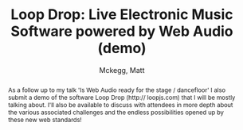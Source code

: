 --- 
title: "Loop Drop: Live Electronic Music Software powered by Web Audio (demo)" 
abstract: "As a follow up to my talk 'Is Web Audio ready for the stage / dancefloor' I also submit a demo of the software Loop Drop (http:// loopjs.com) that I will be mostly talking about. I'll also be available to discuss with attendees in more depth about the various associated challenges and the endless possibilities opened up by these new web standards!" 
address: "London" 
author: "Mckegg, Matt"
webAuthor: "Matt Mckegg" 
booktitle: "Proceedings of the International Web Audio Conference" 
editor: "Thalmann, Florian and Ewert, Sebastian" 
month: "Proceedings of the International Web Audio Conference"
pages: "undefined" 
publisher: "Queen Mary University of London" 
series: "WAC '17"
type: "Demo"  
year: "2017" 
id: "2017_EA_32" 
tags: year2017
media: none 
pdflink: /_data/papers/pdf/2017/2017_32.pdf
ISSN: 2663-5844
---